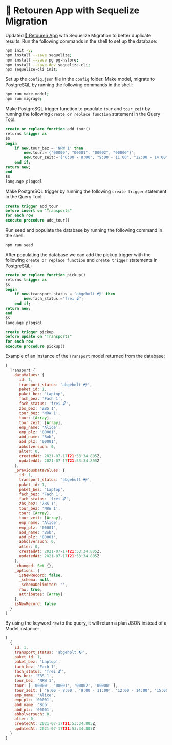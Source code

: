 # 🚚 Retouren App with Sequelize Migration

Updated [🚚 Retouren App](https://github.com/luiul/retoure) with Sequelize Migration to better duplicate results. Run the following commands in the shell to set up the database:

```zsh
npm init -y;
npm install --save sequelize;
npm install --save pg pg-hstore;
npm install --save-dev sequelize-cli;
npx sequelize-cli init;
```

Set up the `config.json` file in the `config` folder. Make model, migrate to PostgreSQL by running the following commands in the shell:

```zsh
npm run make-model;
npm run migrage;
```

Make PostgreSQL trigger function to populate `tour` and `tour_zeit` by running the following `create or replace function` statement in the Query Tool:

```sql
create or replace function add_tour()
returns trigger as
$$
begin
	if new.tour_bez = 'NRW 1' then
		new.tour:='{"00000", "00001", "00002", "00000"}';
		new.tour_zeit:='{"6:00 - 8:00", "9:00 - 11:00", "12:00 - 14:00", "15:00 - 17:00"}';
	end if;
return new;
end
$$
language plpgsql
```

Make PostgreSQL trigger by running the following `create trigger` statement in the Query Tool:

```sql
create trigger add_tour
before insert on "Transports"
for each row
execute procedure add_tour()
```

Run seed and populate the database by running the following command in the shell:

```zsh
npm run seed
```

After populating the database we can add the pickup trigger with the following `create or replace function` and `create trigger` statements in PostgreSQL:

```sql
create or replace function pickup()
returns trigger as
$$
begin
	if new.transport_status = 'abgeholt 📭' then
		new.fach_status:='frei 🔓';
	end if;
return new;
end
$$
language plpgsql
```

```sql
create trigger pickup
before update on "Transports"
for each row
execute procedure pickup()
```

Example of an instance of the `Transport` model returned from the database:

```javascript
[
  Transport {
    dataValues: {
      id: 1,
      transport_status: 'abgeholt 📭',
      paket_id: 1,
      paket_bez: 'Laptop',
      fach_bez: 'Fach 1',
      fach_status: 'frei 🔓',
      zbs_bez: 'ZBS 1',
      tour_bez: 'NRW 1',
      tour: [Array],
      tour_zeit: [Array],
      emp_name: 'Alice',
      emp_plz: '00001',
      abd_name: 'Bob',
      abd_plz: '00001',
      abholversuch: 0,
      alter: 0,
      createdAt: 2021-07-17T21:53:34.805Z,
      updatedAt: 2021-07-17T21:53:34.805Z
    },
    _previousDataValues: {
      id: 1,
      transport_status: 'abgeholt 📭',
      paket_id: 1,
      paket_bez: 'Laptop',
      fach_bez: 'Fach 1',
      fach_status: 'frei 🔓',
      zbs_bez: 'ZBS 1',
      tour_bez: 'NRW 1',
      tour: [Array],
      tour_zeit: [Array],
      emp_name: 'Alice',
      emp_plz: '00001',
      abd_name: 'Bob',
      abd_plz: '00001',
      abholversuch: 0,
      alter: 0,
      createdAt: 2021-07-17T21:53:34.805Z,
      updatedAt: 2021-07-17T21:53:34.805Z
    },
    _changed: Set {},
    _options: {
      isNewRecord: false,
      _schema: null,
      _schemaDelimiter: '',
      raw: true,
      attributes: [Array]
    },
    isNewRecord: false
  }
]
```

By using the keyword `raw` to the query, it will return a plan JSON instead of a Model instance:

```javascript
[
  {
    id: 1,
    transport_status: 'abgeholt 📭',
    paket_id: 1,
    paket_bez: 'Laptop',
    fach_bez: 'Fach 1',
    fach_status: 'frei 🔓',
    zbs_bez: 'ZBS 1',
    tour_bez: 'NRW 1',
    tour: [ '00000', '00001', '00002', '00000' ],
    tour_zeit: [ '6:00 - 8:00', '9:00 - 11:00', '12:00 - 14:00', '15:00 - 17:00' ],
    emp_name: 'Alice',
    emp_plz: '00001',
    abd_name: 'Bob',
    abd_plz: '00001',
    abholversuch: 0,
    alter: 0,
    createdAt: 2021-07-17T21:53:34.805Z,
    updatedAt: 2021-07-17T21:53:34.805Z
  }
]
```